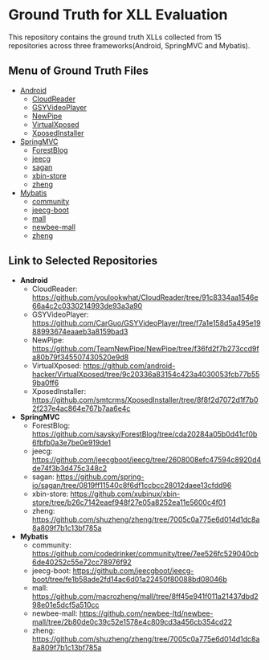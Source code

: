 # Ground Truth for XLL Evaluation
This repository contains the ground truth XLLs collected from 15 repositories across three frameworks(Android, SpringMVC and Mybatis).
## Menu of Ground Truth Files
- [Android]("https://github.com/focus-ase-2022/XLL_Evaluation_Ground_Truth/tree/main/Android")
    - [CloudReader](https://github.com/focus-ase-2022/XLL_Evaluation_Ground_Truth/blob/main/Android/CloudReader:91c8334.csv)
    - [GSYVideoPlayer](https://github.com/focus-ase-2022/XLL_Evaluation_Ground_Truth/blob/main/Android/GSYVideoPlayer:f7a1e158.csv)
    - [NewPipe](https://github.com/focus-ase-2022/XLL_Evaluation_Ground_Truth/blob/main/Android/NewPipe:f36fd2f7b.csv)
    - [VirtualXposed](https://github.com/focus-ase-2022/XLL_Evaluation_Ground_Truth/blob/main/Android/VirtualXposed:9c20336a.csv)
    - [XposedInstaller](https://github.com/focus-ase-2022/XLL_Evaluation_Ground_Truth/blob/main/Android/XposedInstaller:8f8f2d7.csv)
- [SpringMVC](https://github.com/focus-ase-2022/XLL_Evaluation_Ground_Truth/tree/main/SpringMVC)
    - [ForestBlog](https://github.com/focus-ase-2022/XLL_Evaluation_Ground_Truth/blob/main/SpringMVC/ForestBlog:cda2028.csv)
    - [jeecg](https://github.com/focus-ase-2022/XLL_Evaluation_Ground_Truth/blob/main/SpringMVC/jeecg:2608008e.csv)
    - [sagan](https://github.com/focus-ase-2022/XLL_Evaluation_Ground_Truth/blob/main/SpringMVC/sagan:0819ff11.csv)
    - [xbin-store](https://github.com/focus-ase-2022/XLL_Evaluation_Ground_Truth/blob/main/SpringMVC/xbin-store:b26c714.csv)
    - [zheng](https://github.com/focus-ase-2022/XLL_Evaluation_Ground_Truth/blob/main/SpringMVC/zheng:7005c0a7.csv)
- [Mybatis](https://github.com/focus-ase-2022/XLL_Evaluation_Ground_Truth/tree/main/Mybatis)
    - [community](https://github.com/focus-ase-2022/XLL_Evaluation_Ground_Truth/blob/main/Mybatis/community:7ee526f.csv)
    - [jeecg-boot](https://github.com/focus-ase-2022/XLL_Evaluation_Ground_Truth/blob/main/Mybatis/jeecg-boot:fe1b58a.csv)
    - [mall](https://github.com/focus-ase-2022/XLL_Evaluation_Ground_Truth/blob/main/Mybatis/mall:8ff45e9.csv)
    - [newbee-mall](https://github.com/focus-ase-2022/XLL_Evaluation_Ground_Truth/blob/main/Mybatis/newbee-mall:2b80de0.csv)
    - [zheng](https://github.com/focus-ase-2022/XLL_Evaluation_Ground_Truth/blob/main/Mybatis/zheng:7005c0a7.csv)
## Link to Selected Repositories
- **Android**
    - CloudReader: https://github.com/youlookwhat/CloudReader/tree/91c8334aa1546e66a4c2c0330214993de93a3a90
    - GSYVideoPlayer: https://github.com/CarGuo/GSYVideoPlayer/tree/f7a1e158d5a495e1988993674eaaeb3a8159bad3
    - NewPipe: https://github.com/TeamNewPipe/NewPipe/tree/f36fd2f7b273ccd9fa80b79f345507430520e9d8
    - VirtualXposed: https://github.com/android-hacker/VirtualXposed/tree/9c20336a83154c423a4030053fcb77b559ba0ff6
    - XposedInstaller: https://github.com/smtcrms/XposedInstaller/tree/8f8f2d7072d1f7b02f237e4ac864e767b7aa6e4c
- **SpringMVC**
    - ForestBlog: https://github.com/saysky/ForestBlog/tree/cda20284a05b0d41cf0b6fbfb0a3e7be0e919de1
    - jeecg: https://github.com/jeecgboot/jeecg/tree/2608008efc47594c8920d4de74f3b3d475c348c2
    - sagan: https://github.com/spring-io/sagan/tree/0819ff11540c8f6df1ccbcc28012daee13cfdd96
    - xbin-store: https://github.com/xubinux/xbin-store/tree/b26c7142eaef948f27e05a8252ea11e5600c4f01
    - zheng: https://github.com/shuzheng/zheng/tree/7005c0a775e6d014d1dc8a8a809f7b1c13bf785a
- **Mybatis**
    - community: https://github.com/codedrinker/community/tree/7ee526fc529040cb6de40252c55e72cc78976f92
    - jeecg-boot: https://github.com/jeecgboot/jeecg-boot/tree/fe1b58ade2fd14ac6d01a22450f80088bd08046b
    - mall: https://github.com/macrozheng/mall/tree/8ff45e941f011a21437dbd298e01e5dcf5a510cc
    - newbee-mall: https://github.com/newbee-ltd/newbee-mall/tree/2b80de0c39c52e1578e4c809cd3a456cb354cd22
    - zheng: https://github.com/shuzheng/zheng/tree/7005c0a775e6d014d1dc8a8a809f7b1c13bf785a